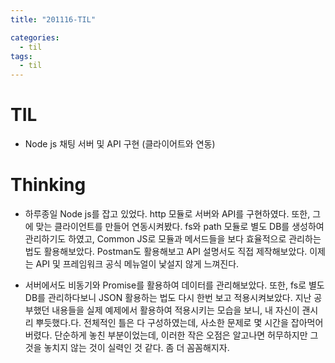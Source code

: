 ```yaml
---
title: "201116-TIL"

categories:
  - til
tags:
  - til
---
```

# TIL
 - Node js 채팅 서버 및 API 구현 (클라이어트와 연동)

 

# Thinking
 - 하루종일 Node js를 잡고 있었다. http 모듈로 서버와 API를 구현하였다. 또한, 그에 맞는 클라이언트를 만들어 연동시켜봤다. fs와 path 모듈로 별도 DB를 생성하여 관리하기도 하였고, Common JS로 모듈과 메서드들을 보다 효율적으로 관리하는 법도 활용해보았다. Postman도 활용해보고 API 설명서도 직접 제작해보았다. 이제는 API 및 프레임워크 공식 메뉴얼이 낯설지 않게 느껴진다.

 - 서버에서도 비동기와 Promise를 활용하여 데이터를 관리해보았다. 또한, fs로 별도 DB를 관리하다보니 JSON 활용하는 법도 다시 한번 보고 적용시켜보았다. 지난 공부했던 내용들을 실제 예제에서 활용하여 적용시키는 모습을 보니, 내 자신이 괜시리 뿌듯했다.다. 전체적인 틀은 다 구성하였는데, 사소한 문제로 몇 시간을 잡아먹어버렸다. 단순하게 놓친 부분이었는데, 이러한 작은 오점은 알고나면 허무하지만 그것을 놓치지 않는 것이 실력인 것 같다. 좀 더 꼼꼼해지자.